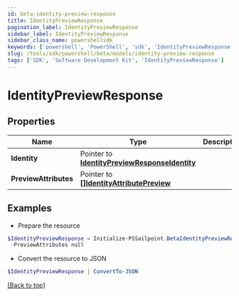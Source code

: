 ```yaml
---
id: beta-identity-preview-response
title: IdentityPreviewResponse
pagination_label: IdentityPreviewResponse
sidebar_label: IdentityPreviewResponse
sidebar_class_name: powershellsdk
keywords: ['powershell', 'PowerShell', 'sdk', 'IdentityPreviewResponse'] 
slug: /tools/sdk/powershell/beta/models/identity-preview-response
tags: ['SDK', 'Software Development Kit', 'IdentityPreviewResponse']
---
```



# IdentityPreviewResponse

## Properties

Name | Type | Description | Notes
------------ | ------------- | ------------- | -------------
**Identity** |  Pointer to [**IdentityPreviewResponseIdentity**](identity-preview-response-identity) |  | [optional] 
**PreviewAttributes** |  Pointer to [**[]IdentityAttributePreview**](identity-attribute-preview) |  | [optional] 

## Examples

- Prepare the resource
```powershell
$IdentityPreviewResponse = Initialize-PSSailpoint.BetaIdentityPreviewResponse  -Identity null `
 -PreviewAttributes null
```

- Convert the resource to JSON
```powershell
$IdentityPreviewResponse | ConvertTo-JSON
```


[[Back to top]](#) 


